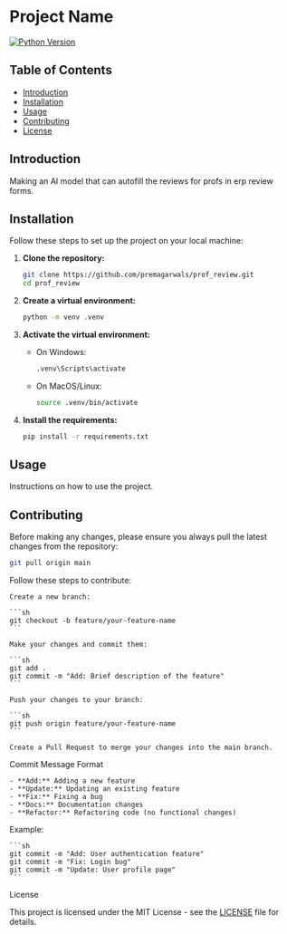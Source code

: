 # Project Name

[![Python Version](https://img.shields.io/badge/python-3.8%2B-blue.svg)](https://www.python.org/downloads/release/python-380/)

## Table of Contents

- [Introduction](#introduction)
- [Installation](#installation)
- [Usage](#usage)
- [Contributing](#contributing)
- [License](#license)

## Introduction

Making an AI model that can autofill the reviews for profs in erp review forms.

## Installation

Follow these steps to set up the project on your local machine:

1. **Clone the repository:**

    ```sh
    git clone https://github.com/premagarwals/prof_review.git
    cd prof_review
    ```

2. **Create a virtual environment:**

    ```sh
    python -m venv .venv
    ```

3. **Activate the virtual environment:**

    - On Windows:

        ```sh
        .venv\Scripts\activate
        ```

    - On MacOS/Linux:

        ```sh
        source .venv/bin/activate
        ```

4. **Install the requirements:**

    ```sh
    pip install -r requirements.txt
    ```

## Usage

Instructions on how to use the project.

## Contributing

Before making any changes, please ensure you always pull the latest changes from the repository:

```sh
git pull origin main
```

Follow these steps to contribute:

    Create a new branch:

    ```sh
    git checkout -b feature/your-feature-name
    ```

    Make your changes and commit them:

    ```sh
    git add .
    git commit -m "Add: Brief description of the feature"
    ```

    Push your changes to your branch:

    ```sh
    git push origin feature/your-feature-name
    ```

    Create a Pull Request to merge your changes into the main branch.

Commit Message Format

    - **Add:** Adding a new feature
    - **Update:** Updating an existing feature
    - **Fix:** Fixing a bug
    - **Docs:** Documentation changes
    - **Refactor:** Refactoring code (no functional changes)

Example:

    ```sh
    git commit -m "Add: User authentication feature"
    git commit -m "Fix: Login bug"
    git commit -m "Update: User profile page"
    ```

License

This project is licensed under the MIT License - see the [LICENSE](LICENSE) file for details.



